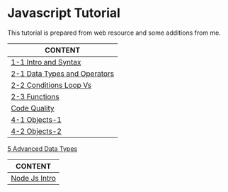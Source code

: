 # Javascript Tutorial

This tutorial is prepared from web resource and some additions from me.

CONTENT |
--- |
[1-1 Intro and Syntax](./js-intro-1-1-intro-and-syntax.md) |
[2-1 Data Types and Operators](./js-intro-2-1-data-types-and-operators.md) |
[2-2 Conditions Loop Vs](./js-intro-2-2-if-and-loops.md) |
[2-3 Functions](./js-intro-2-3-functions.md) |
[Code Quality](./js-intro-3-code-quality.md) |
[4-1 Objects-1](./js-intro-4-objects-1.md) |
[4-2 Objects-2](./js-intro-4-objects-2.md) |
[5 Advanced Data Types](./js-intro-5-advanced-data-types.md) 



CONTENT |
--- |
[Node Js Intro](./node-js-intro.md) |

